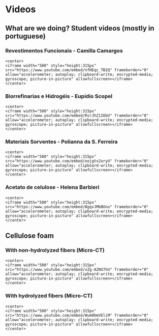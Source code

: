 # Videos

## What are we doing? Student videos (mostly in portuguese)

### Revestimentos Funcionais - Camilla Camargos

```@raw html
<center>
<iframe width="500" style="height:315px" src="https://www.youtube.com/embed/nfHEqc_TB2Q" frameborder="0" allow="accelerometer; autoplay; clipboard-write; encrypted-media; gyroscope; picture-in-picture" allowfullscreen></iframe>
</center>
```

### Biorrefinarias e Hidrogéis - Eupídio Scopel

```@raw html
<center>
<iframe width="500" style="height:315px" src="https://www.youtube.com/embed/RsrJhZ1I6bU" frameborder="0" allow="accelerometer; autoplay; clipboard-write; encrypted-media; gyroscope; picture-in-picture" allowfullscreen></iframe>
</center>
```

### Materiais Sorventes - Polianna da S. Ferreira

```@raw html
<center>
<iframe width="500" style="height:315px" src="https://www.youtube.com/embed/oojgtx2oryU" frameborder="0" allow="accelerometer; autoplay; clipboard-write; encrypted-media; gyroscope; picture-in-picture" allowfullscreen></iframe>
</center>
```

### Acetato de celulose - Helena Barbieri

```@raw html
<center>
<iframe width="500" style="height:315px" src="https://www.youtube.com/embed/BgqvJMbBOno" frameborder="0" allow="accelerometer; autoplay; clipboard-write; encrypted-media; gyroscope; picture-in-picture" allowfullscreen></iframe>
</center>
```

## Cellulose foam 

### With non-hydrolyzed fibers (Micro-CT)

```@raw html
<center>
<iframe width="500" style="height:315px" src="https://www.youtube.com/embed/xZg-A2NX7hU" frameborder="0" allow="accelerometer; autoplay; clipboard-write; encrypted-media; gyroscope; picture-in-picture" allowfullscreen></iframe>
</center>
```

### With hydrolyzed fibers (Micro-CT)

```@raw html
<center>
<iframe width="500" style="height:315px" src="https://www.youtube.com/embed/Wum0bmVEliM" frameborder="0" allow="accelerometer; autoplay; clipboard-write; encrypted-media; gyroscope; picture-in-picture" allowfullscreen></iframe>
</center>
```


